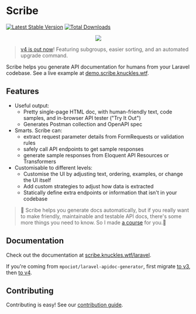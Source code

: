 # Scribe

[![Latest Stable Version](https://poser.pugx.org/knuckleswtf/scribe/v/stable)](https://packagist.org/packages/knuckleswtf/scribe) [![Total Downloads](https://poser.pugx.org/knuckleswtf/scribe/downloads)](https://packagist.org/packages/knuckleswtf/scribe)

<p align="center">
  <img src="logo-scribe.png"><br>
</p>


> [v4 is out now](https://scribe.knuckles.wtf/blog/laravel-v4)! Featuring subgroups, easier sorting, and an automated upgrade command.

Scribe helps you generate API documentation for humans from your Laravel codebase. See a live example at [demo.scribe.knuckles.wtf](https://demo.scribe.knuckles.wtf).

## Features
- Useful output:
  - Pretty single-page HTML doc, with human-friendly text, code samples, and in-browser API tester ("Try It Out")
  - Generates Postman collection and OpenAPI spec
- Smarts. Scribe can:
  - extract request parameter details from FormRequests or validation rules
  - safely call API endpoints to get sample responses
  - generate sample responses from Eloquent API Resources or Transformers
- Customisable to different levels:
  - Customise the UI by adjusting text, ordering, examples, or change the UI itself
  - Add custom strategies to adjust how data is extracted
  - Statically define extra endpoints or information that isn't in your codebase

> 👋 Scribe helps you generate docs automatically, but if you really want to make friendly, maintainable and testable API docs, there's some more things you need to know. So I made [a course](https://shalvah.teachable.com/p/api-documentation-for-developers?utm_source=scribe-laravel&utm_medium=referral&utm_campaign=none) for you.🤗

## Documentation
Check out the documentation at [scribe.knuckles.wtf/laravel](http://scribe.knuckles.wtf/laravel).

If you're coming from `mpociot/laravel-apidoc-generator`, first migrate [to v3](https://scribe.knuckles.wtf/laravel/3.x/migrating-apidoc), then [to v4](https://scribe.knuckles.wtf/laravel/migrating-v4).

## Contributing
Contributing is easy! See our [contribution guide](https://scribe.knuckles.wtf/laravel/contributing).
